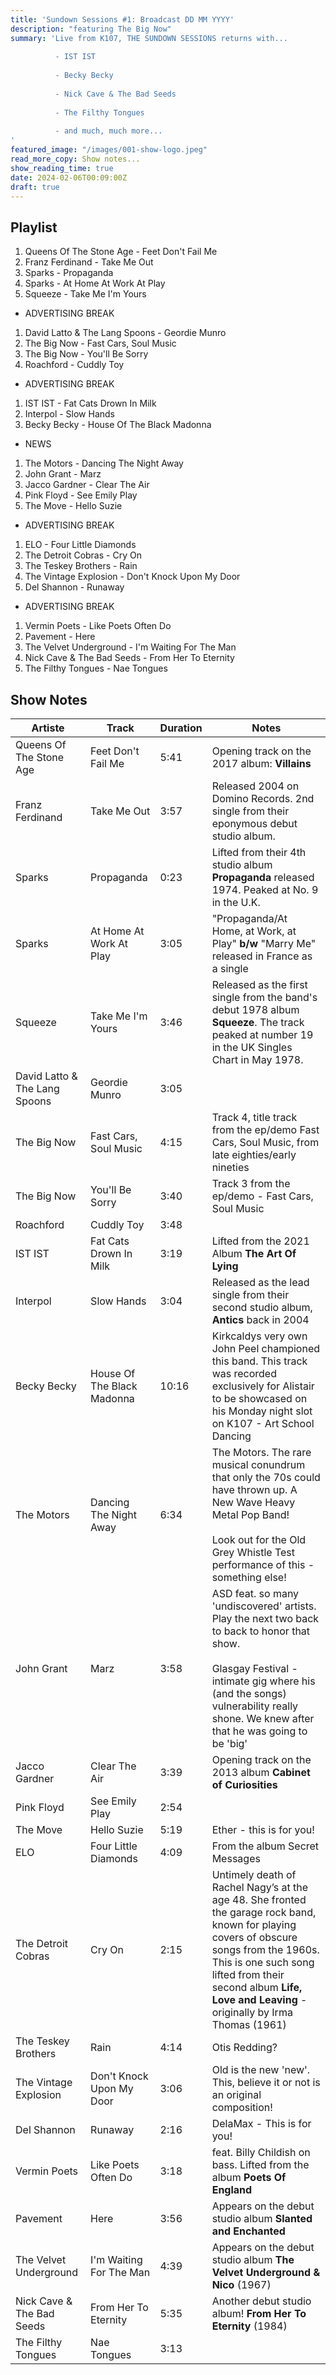 ```yaml
---
title: 'Sundown Sessions #1: Broadcast DD MM YYYY'
description: "featuring The Big Now"
summary: 'Live from K107, THE SUNDOWN SESSIONS returns with...
 
          - IST IST
                    
          - Becky Becky 
          
          - Nick Cave & The Bad Seeds
          
          - The Filthy Tongues
          
          - and much, much more...
'
featured_image: "/images/001-show-logo.jpeg"
read_more_copy: Show notes...
show_reading_time: true
date: 2024-02-06T00:09:00Z
draft: true 
---
```

## Playlist

1. Queens Of The Stone Age - Feet Don't Fail Me
2. Franz Ferdinand - Take Me Out
3. Sparks - Propaganda
4. Sparks - At Home At Work At Play
5. Squeeze - Take Me I'm Yours

- ADVERTISING BREAK

1. David Latto & The Lang Spoons - Geordie Munro
2. The Big Now - Fast Cars, Soul Music
3. The Big Now - You'll Be Sorry
4. Roachford - Cuddly Toy

- ADVERTISING BREAK

1. IST IST - Fat Cats Drown In Milk
2. Interpol - Slow Hands
3. Becky Becky - House Of The Black Madonna

- NEWS

1. The Motors - Dancing The Night Away
2. John Grant - Marz
3. Jacco Gardner - Clear The Air
4. Pink Floyd - See Emily Play
5. The Move - Hello Suzie

- ADVERTISING BREAK

1. ELO - Four Little Diamonds
2. The Detroit Cobras - Cry On
3. The Teskey Brothers - Rain
4. The Vintage Explosion - Don't Knock Upon My Door
5. Del Shannon - Runaway

- ADVERTISING BREAK

1. Vermin Poets - Like Poets Often Do
2. Pavement - Here
3. The Velvet Underground - I'm Waiting For The Man
4. Nick Cave & The Bad Seeds - From Her To Eternity
5. The Filthy Tongues - Nae Tongues


## Show Notes

| Artiste | Track | Duration | Notes |
| ---- | ---- | ---- | ---- |
| Queens Of The Stone Age | Feet Don't Fail Me | 5:41 | Opening track on the 2017 album: **Villains** |
| Franz Ferdinand | Take Me Out | 3:57 | Released 2004 on Domino Records. 2nd single from their eponymous debut studio album. |
| Sparks | Propaganda | 0:23 | Lifted from their 4th studio album **Propaganda** released 1974. Peaked at No. 9 in the U.K. |
| Sparks | At Home At Work At Play | 3:05 | "Propaganda/At Home, at Work, at Play" **b/w** "Marry Me"  <br>released in France as a single |
| Squeeze | Take Me I'm Yours | 3:46 | Released as the first single from the band's debut 1978 album **Squeeze**. The track peaked at number 19 in the UK Singles Chart in May 1978. |
| David Latto & The Lang Spoons | Geordie Munro | 3:05 |  |
| The Big Now | Fast Cars, Soul Music | 4:15 | Track 4, title track from the ep/demo Fast Cars, Soul Music, from late eighties/early nineties |
| The Big Now | You'll Be Sorry | 3:40 | Track 3 from the ep/demo - Fast Cars, Soul Music |
| Roachford | Cuddly Toy | 3:48 |  |
| IST IST | Fat Cats Drown In Milk | 3:19 | Lifted from the 2021 Album **The Art Of Lying** |
| Interpol | Slow Hands | 3:04 | Released as the lead single from their second studio album, **Antics** back in 2004 |
| Becky Becky | House Of The Black Madonna | 10:16 | Kirkcaldys very own John Peel championed this band. This track was recorded exclusively for Alistair to be showcased on his Monday night slot on K107 - Art School Dancing |
| The Motors | Dancing The Night Away | 6:34 | The Motors. The rare musical conundrum that only the 70s could have thrown up. A New Wave Heavy Metal Pop Band!<br><br>Look out for the Old Grey Whistle Test performance of this - something else! |
| John Grant | Marz | 3:58 | ASD feat. so many 'undiscovered' artists. Play the next two back to back to honor that show. <br><br>Glasgay Festival - intimate gig where his (and the songs) vulnerability really shone. We knew after that he was going to be 'big' |
| Jacco Gardner | Clear The Air | 3:39 | Opening track on the 2013 album **Cabinet of Curiosities** |
| Pink Floyd | See Emily Play | 2:54 |  |
| The Move | Hello Suzie | 5:19 | Ether - this is for you! |
| ELO | Four Little Diamonds | 4:09 | From the album Secret Messages |
| The Detroit Cobras | Cry On | 2:15 | Untimely death of Rachel Nagy’s at the age 48. She fronted the garage rock band, known for playing covers of obscure songs from the 1960s. This is one such song lifted from their second album **Life, Love and Leaving** - originally by Irma Thomas (1961) |
| The Teskey Brothers | Rain | 4:14 | Otis Redding? |
| The Vintage Explosion | Don't Knock Upon My Door | 3:06 | Old is the new 'new'. This, believe it or not is an original composition! |
| Del Shannon | Runaway | 2:16 | DelaMax - This is for you! |
| Vermin Poets | Like Poets Often Do | 3:18 | feat. Billy Childish on bass. Lifted from the album **Poets Of England** |
| Pavement | Here | 3:56 | Appears on the debut studio album **Slanted and Enchanted**  |
| The Velvet Underground | I'm Waiting For The Man | 4:39 | Appears on the debut studio album **The Velvet Underground & Nico** (1967) |
| Nick Cave & The Bad Seeds  | From Her To Eternity | 5:35 | Another debut studio album! **From Her To Eternity** (1984) |
| The Filthy Tongues  | Nae Tongues | 3:13 |  |


